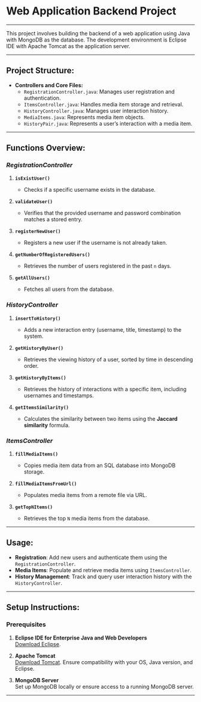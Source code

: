 
# Web Application Backend Project
---

This project involves building the backend of a web application using Java with MongoDB as the database. 
The development environment is Eclipse IDE with Apache Tomcat as the application server.

---

## Project Structure:  
- **Controllers and Core Files:**
  - `RegistrationController.java`: Manages user registration and authentication.
  - `ItemsController.java`: Handles media item storage and retrieval.
  - `HistoryController.java`: Manages user interaction history.
  - `MediaItems.java`: Represents media item objects.
  - `HistoryPair.java`: Represents a user’s interaction with a media item.

---

## Functions Overview:

### _RegistrationController_
1. **`isExistUser()`**  
   - Checks if a specific username exists in the database.

2. **`validateUser()`**  
   - Verifies that the provided username and password combination matches a stored entry.

3. **`registerNewUser()`** 
   - Registers a new user if the username is not already taken.

4. **`getNumberOfRegisteredUsers()`**   
   - Retrieves the number of users registered in the past `n` days.

5. **`getAllUsers()`** 
   - Fetches all users from the database.

### _HistoryController_
1. **`insertToHistory()`** 
   - Adds a new interaction entry (username, title, timestamp) to the system.

2. **`getHistoryByUser()`** 
   - Retrieves the viewing history of a user, sorted by time in descending order.

3. **`getHistoryByItems()`** 
   - Retrieves the history of interactions with a specific item, including usernames and timestamps.

4. **`getItemsSimilarity()`**  
   - Calculates the similarity between two items using the **Jaccard similarity** formula.


### _ItemsController_
1. **`fillMediaItems()`** 
    - Copies media item data from an SQL database into MongoDB storage.

2. **`fillMediaItemsFromUrl()`**  
    - Populates media items from a remote file via URL.

3. **`getTopNItems()`** 
    - Retrieves the top `N` media items from the database.

---
## Usage:
- **Registration**: Add new users and authenticate them using the `RegistrationController`.
- **Media Items**: Populate and retrieve media items using `ItemsController`.
- **History Management**: Track and query user interaction history with the `HistoryController`.
---
## Setup Instructions:

### Prerequisites
1. **Eclipse IDE for Enterprise Java and Web Developers**  
   [Download Eclipse](https://www.eclipse.org/downloads/download.php?file=/oomph/epp/2023-03/R/eclipse-inst-jre-win64.exe).

2. **Apache Tomcat**  
   [Download Tomcat](http://tomcat.apache.org/). Ensure compatibility with your OS, Java version, and Eclipse.

3. **MongoDB Server**  
   Set up MongoDB locally or ensure access to a running MongoDB server.
---



